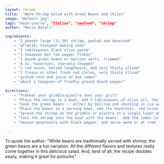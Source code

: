 ```yaml
---
layout: recipe
title:  "Warm Shrimp Salad with Green Beans and Chiles"
image: "default.jpg"
tags: "main-course", "Italian", "seafood", "shrimp"
author: "Mario Batali"

ingredients:
    - "2 pounds large (21-30) shrimp, peeled and deveined"
    - "&frac14; teaspoon baking soda"
    - "2 tablespoons black olive paste"
    - "1 teaspoon hot red pepper flakes"
    - "1 pound green beans or haricot verts, trimmed"
    - "4 oz. hazelnuts, coarsely chopped"
    - "1 red onion, halved lengthwise, and very thinly sliced"
    - "2 fresno or other fresh red chiles, very thinly sliced"
    - "grated zest and juice of one lemon"
    - "about a teaspoon of freshly ground black pepper"
    
directions:
    - "Preheat your griddle/piastra over your grill"
    - "Place the shrimp in a bowl, add 3 tablespoons of olive oil, the olive paste, the baking soda, and red pepper flakes, and mix well with your hands to cover the shrimp.  Set aside."
    - "Cook the green beans -- either by boiling and shocking in ice water, or by steaming till just al dente."
    - "Place the beans in a serving bowl, add the hazelnuts, red onion, and chiles and toss to mix.  Set aside."
    - "Spread the shrimp on the griddle or piastra in a single layer and cook until pink and golden brown on the first side, about 2 minutes.  Turn and cook until just cooked through."
    - "Toss the shrimp into the bowl with the beans.  Add the lemon juice, zest, and around &frac14; cup olive oil"
    - "Season generously with black pepper, and serve warm or at room temperature."
    
---
```

To quote the author: "White beans are traditionally served with shrimp; the green beans are a fun variation.  All the different flavors and textures really come together in this delicious salad.  And, best of all, the recipe doubles easily, making it great for potlucks"
